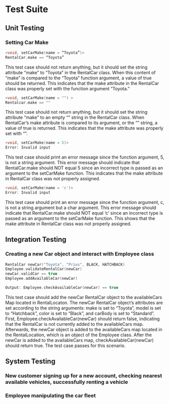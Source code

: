 # Test Suite
## Unit Testing
### Setting Car Make
```c++
<void, setCarMake(name = “Toyota”)>
RentalCar.make == “Toyota”
```
This test case should not return anything, but it should set the string attribute “make” to “Toyota” in the RentalCar class. When this content of “make” is compared to the “Toyota” function argument, a value of true should be returned. This indicates that the make attribute in the RentalCar class was properly set with the function argument  “Toyota.”

```c++
<void, setCarMake(name = "") >
Rentalcar.make == ""
```
This test case should not return anything, but it should set the string attribute “make” to an empty “” string in the RentalCar class. When RentalCar’s make attribute is compared to its argument, or the “” string, a value of true is returned. This indicates that the make attribute was properly set with “”.

```c++
<void, setCarMake(name = 5)>
Error: Invalid input
```
This test case should print an error message since the function argument, 5, is not a string argument. This error message should indicate that RentalCar.make should NOT equal 5 since an incorrect type is passed as an argument to the setCarMake function. This indicates that the make attribute in RentalCar class was not properly assigned.

```c++
<void, setCarMake(name = 'c')>
Error: Invalid input
```
This test case should print an error message since the function argument, c, is not a string argument but a char argument. This error message should indicate that RentalCar.make should NOT equal ‘c’ since an incorrect type is passed as an argument to the setCarMake function. This shows that the make attribute in RentalCar class was not properly assigned.

## Integration Testing
### Creating a new Car object and interact with Employee class
```c++
RentalCar newCar("Toyota", "Prius", BLACK, HATCHBACK)
Employee.validateRentalCar(newCar)
newCar.validCar == true
Employee.addAvailableCar(newCar)

Output: Employee.checkAvailableCar(newCar) == true
```
This test case should add the newCar RentalCar object to the availableCars Map located in RentalLocaton. The newCar RentalCar object’s attributes are set according to the string arguments: make is set to “Toyota”, model is set to “Hatchback”, color is set to “Black”, and carBody is set to “Standard”. First, Employee.checkAvailableCar(newCar) should return false, indicating that the RentalCar is not currently added to the availableCars map. Afterwards, the newCar object is added to the availableCars map located in the RentalLocation, which is an object of the Employee class. After the newCar is added to the availableCars map, checkAvailableCar(newCar) should return true. The test case passes for this scenario.

## System Testing
### New customer signing up for a new account, checking nearest available vehicles, successfully renting a vehicle

### Employee manipulating the car fleet 
